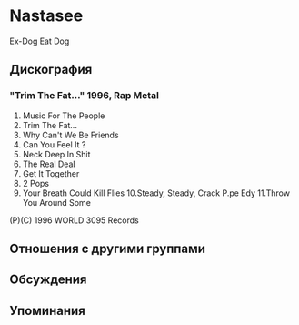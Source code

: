 # Nastasee

Ex-Dog Eat Dog

## Дискография

### "Trim The Fat..." 1996, Rap Metal

1.  Music For The People
2.  Trim The Fat...
3.  Why Can't We Be Friends
4.  Can You Feel It ?
5.  Neck Deep In Shit
6.  The Real Deal
7.  Get It Together
8.  2 Pops
9. Your Breath Could Kill Flies
10.Steady, Steady, Crack P.pe Edy
11.Throw You Around Some

(P)(C) 1996 WORLD 3095 Records


## Отношения с другими группами


## Обсуждения


## Упоминания

